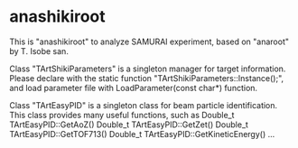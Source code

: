 # anashikiroot

This is "anashikiroot" to analyze SAMURAI experiment, based on "anaroot" by T. Isobe san.

Class "TArtShikiParameters" is a singleton manager for target information.
Please declare with the static function "TArtShikiParameters::Instance();", and load parameter file with LoadParameter(const char*) function.

Class "TArtEasyPID" is a singleton class for beam particle identification.
This class provides many useful functions, such as
Double_t TArtEasyPID::GetAoZ()
Double_t TArtEasyPID::GetZet()
Double_t TArtEasyPID::GetTOF713()
Double_t TArtEasyPID::GetKineticEnergy()
...
